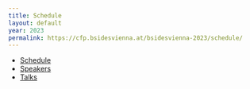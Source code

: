 ```yaml
---
title: Schedule
layout: default
year: 2023
permalink: https://cfp.bsidesvienna.at/bsidesvienna-2023/schedule/
---
```


 - [Schedule](
https://cfp.bsidesvienna.at/bsidesvienna-2023/schedule/)
- [Speakers](
https://cfp.bsidesvienna.at/bsidesvienna-2023/speaker/)
- [Talks](
https://cfp.bsidesvienna.at/bsidesvienna-2023/talks/)
